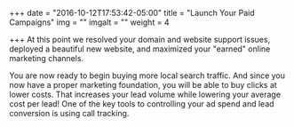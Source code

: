 +++
date = "2016-10-12T17:53:42-05:00"
title = "Launch Your Paid Campaigns"
img = ""
imgalt = ""
weight = 4

+++
At this point we resolved your domain and website support issues, deployed a beautiful new website, and maximized your "earned" online marketing channels.
<!--more-->

You are now ready to begin buying more local search traffic. And since you now have a proper marketing foundation, you will be able to buy clicks at lower costs. That increases your lead volume while lowering your average cost per lead! One of the key tools to controlling your ad spend and lead conversion is using call tracking.
